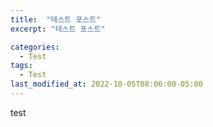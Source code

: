 ```yaml
---
title:  "테스트 포스트"
excerpt: "테스트 포스트"

categories:
  - Test
tags:
  - Test
last_modified_at: 2022-10-05T08:06:00-05:00
---
```


test